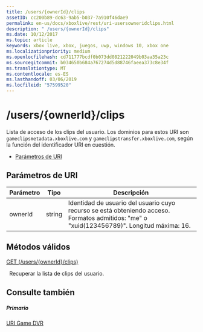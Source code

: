 ```yaml
---
title: /users/{ownerId}/clips
assetID: cc200b89-dc63-9ab5-b037-7a910f46dae9
permalink: en-us/docs/xboxlive/rest/uri-usersowneridclips.html
description: " /users/{ownerId}/clips"
ms.date: 10/12/2017
ms.topic: article
keywords: xbox live, xbox, juegos, uwp, windows 10, xbox one
ms.localizationpriority: medium
ms.openlocfilehash: cd711777bcdf0b073dd0821222049b03aa35a23c
ms.sourcegitcommit: b034650b684a767274d5d88746faeea373c8e34f
ms.translationtype: MT
ms.contentlocale: es-ES
ms.lasthandoff: 03/06/2019
ms.locfileid: "57599520"
---
```

# <a name="usersowneridclips"></a>/users/{ownerId}/clips
Lista de acceso de los clips del usuario. Los dominios para estos URI son `gameclipsmetadata.xboxlive.com` y `gameclipstransfer.xboxlive.com`, según la función del identificador URI en cuestión.
 
  * [Parámetros de URI](#ID4EX)
 
<a id="ID4EX"></a>

 
## <a name="uri-parameters"></a>Parámetros de URI
 
| Parámetro| Tipo| Descripción| 
| --- | --- | --- | 
| ownerId| string| Identidad de usuario del usuario cuyo recurso se está obteniendo acceso. Formatos admitidos: "me" o "xuid(123456789)". Longitud máxima: 16.| 
  
<a id="ID4EVB"></a>

 
## <a name="valid-methods"></a>Métodos válidos

[GET (/users/{ownerId}/clips)](uri-usersowneridclipsget.md)

&nbsp;&nbsp;Recuperar la lista de clips del usuario.
 
<a id="ID4E6B"></a>

 
## <a name="see-also"></a>Consulte también
 
<a id="ID4EBC"></a>

 
##### <a name="parent"></a>Primario 

[URI Game DVR](atoc-reference-dvr.md)

   